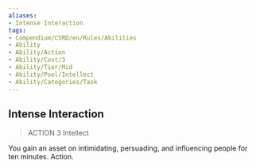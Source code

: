 ```yaml
---
aliases:
- Intense Interaction
tags:
- Compendium/CSRD/en/Rules/Abilities
- Ability
- Ability/Action
- Ability/Cost/3
- Ability/Tier/Mid
- Ability/Pool/Intellect
- Ability/Categories/Task
---
```


  
## Intense Interaction  
>ACTION 3  Intellect  
  
You gain an asset on intimidating, persuading, and influencing people for ten minutes. Action.